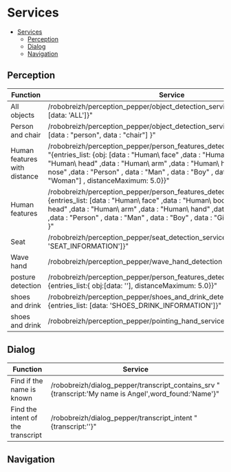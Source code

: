 # Services

- [Services](#services)
  - [Perception](#perception)
  - [Dialog](#dialog)
  - [Navigation](#navigation)

## Perception

| Function    | Service |
| ----------- | ----------- |
| All objects | /robobreizh/perception_pepper/object_detection_service "{entries_list:[data: 'ALL']}"|
| Person and chair | /robobreizh/perception_pepper/object_detection_service "{entries_list: [data : "person", data : "chair"] }" |
| Human features with distance |  /robobreizh/perception_pepper/person_features_detection_distance_service "{entries_list: {obj: [data : "Human\ face" ,data : "Human\ body" ,data : "Human\ head" ,data : "Human\ arm" ,data : "Human\ hand" ,data : "Human\ nose" ,data : "Person" , data : "Man" , data : "Boy" , data : "Girl" , data : "Woman"] ,  distanceMaximum: 5.0}}" |
| Human features |/robobreizh/perception_pepper/person_features_detection_service "{entries_list: [data : "Human\ face" ,data : "Human\ body" ,data : "Human\ head" ,data : "Human\ arm" ,data : "Human\ hand" ,data : "Human\ nose" ,data : "Person" , data : "Man" , data : "Boy" , data : "Girl" , data : "Woman"] }"|
| Seat | /robobreizh/perception_pepper/seat_detection_service "{entries_list:[data: 'SEAT_INFORMATION']}" |
| Wave hand | /robobreizh/perception_pepper/wave_hand_detection "distance_max: 5.0"|
| posture detection |/robobreizh/perception_pepper/person_features_detection_posture "{entries_list:{ obj:[data: ''],  distanceMaximum: 5.0}}"|
| shoes and drink | /robobreizh/perception_pepper/shoes_and_drink_detection_service "{entries_list: [data: 'SHOES_DRINK_INFORMATION']}"|
| shoes and drink | /robobreizh/perception_pepper/pointing_hand_service  "distance_max: 5.0"|

## Dialog

| Function    | Service |
| ----------- | ----------- |
| Find if the name is known | /robobreizh/dialog_pepper/transcript_contains_srv "{transcript:'My name is Angel',word_found:'Name'}"|
| Find the intent of the transcript | /robobreizh/dialog_pepper/transcript_intent "{transcript:''}"|

## Navigation

